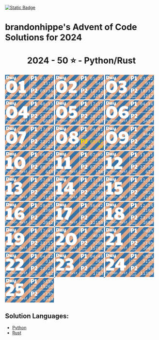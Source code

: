 <p><a href = "https://adventofcode.com/2024"> <img alt="Static Badge" src="https://img.shields.io/badge/2024-50*-118a03?style=flat-square&logo=data%3Aimage%2Fjpg%3Bbase64%2C%2F9j%2F4AAQSkZJRgABAQAAAQABAAD%2F%2FgAfQ29tcHJlc3NlZCBieSBqcGVnLXJlY29tcHJlc3P%2F2wCEAAQEBAQEBAQEBAQGBgUGBggHBwcHCAwJCQkJCQwTDA4MDA4MExEUEA8QFBEeFxUVFx4iHRsdIiolJSo0MjRERFwBBAQEBAQEBAQEBAYGBQYGCAcHBwcIDAkJCQkJDBMMDgwMDgwTERQQDxAUER4XFRUXHiIdGx0iKiUlKjQyNEREXP%2FCABEIAEAAQAMBIgACEQEDEQH%2FxAAcAAEAAgIDAQAAAAAAAAAAAAAABggFBwMECQH%2F2gAIAQEAAAAAo%2BZXkwwNz5LQwnkD3pk68TyBrFb2kfbiejq3H30t5vM%2FjFs4d0tlVAMhcWlS5tScQAf%2FxAAYAQADAQEAAAAAAAAAAAAAAAABBQYCBP%2FaAAgBAhAAAABtxDuVyOa9rAi%2FysLH%2F8QAGAEAAwEBAAAAAAAAAAAAAAAAAQIEAAP%2F2gAIAQMQAAAAnbL0oM3Osxl8n%2F%2FEADYQAAEEAQEEBwYEBwAAAAAAAAIBAwQFBgcACBEhEBITIDEyQRQVIlNhchYXMFJic4KRkqPB%2F9oACAEBAAE%2FAOmkpLTI7SJS0sQpM%2BUSgyyKoimqJx9dsgx%2B4xa2k0d9CKJYx0BXWTVFUe0BDHmPFOaL393xvtNXcR%2Bjr5f4sntvLN9TWDIS%2FfGgH%2FoEe7K0xz6JQV2UHi85ynmxhlNSWG%2B2RGj5oTiBxIEVPUujduDr6wYx9AnF%2FaKe29E31NWZxfMrIRdFdpjntpSzsji4xNSpiRjkuSng7ECaBOKq31%2BCuf09OCbyuc4gzDrbEGLqqjgDQMv8GXgaDkgtuhtHyXd11l5XdfHqbt7z%2B0okKQp%2FR9v4HNsH3d4GB59VZjQ5G5JrWWpKLElNorqdu0oIoOhyLbUTd%2Fhaj51%2BKrjIHYlcMCPGWNGaTtjJpSVVVw%2BQptIud3LRnlXQo9tdM%2BVGESfJQ%2F5pr1G9s63m82ypmZXU7DFJWPgbRA3wffNs%2BSobh9wRIiEQFVJVREROaqq7acwPyR0kfu81sZSvK37Y7EeeJRYI%2BTcVkC5Ca%2Bu2ZsNa8aRpZ4XayWJRAr7cUHyBDeb88OSI7OtOsOuMvtk262SgYGnAhIV4Kiovqnd3ZdLEvLNdQb6OiVNW6qQEd8r8oPFz7GdtftWS1CyH3VUSVXGqpwhjdXyyXvApH%2FA20J1Yd03yT2axdIscsyBuaHyD8BkD9vgW281pczBkhqXjjYlW2Kh7yBrmAPn5JA%2FwO9yqZgSbSuj2sxYkByS0EmQIK4rTKkiGaCPMlFPTbWzVXHKHDKjTPTOcycN%2BA2MmRFPiLcMk5Ndb5jvifToRqtSWONWemOpEuP7rCE6kR%2BYfAFionxxzJfUPFva%2Fj1MS7tY1DPObVNyXBiSTBQJxlF%2BFVRfX9L%2F%2FxAAlEQACAwABAwMFAQAAAAAAAAABAgMEBQARQVEGEDESFDI0YpH%2F2gAIAQIBAT8A5o2Wp0LlpAC0MLuAfjqo68y7T3s6lccAPNCjkD4BI9tSTVhijky68MzBuskcjFSy%2FwAnzzV9V13zNGjoU7FG29eRVSVeqsxHZhzH9VVosrNoUali7bSBFZIkIVWHljzLl1Zo5JNSvDAWYGOONixC%2FwBHz7bfX1JqR4Fb9WuwkuzAf4gPnmMD6Y1nw7H6VpjJTlPnuhPs6l0dQxUkEdR8jmRk18isYISzu7l5JX%2FJ2Pc81sqvr1ft5yVKsHjkX8kYdxyNTHGiFyxVQPqPyenc8%2F%2FEACIRAAICAAUFAQAAAAAAAAAAAAECAAMEEBIhURETIzJBgf%2FaAAgBAwEBPwCIup1Xkx10O68HplWKySLCRwRK8O3cR0cMoYbiWYdjY7uyqpb7LBWCBWxPJOVXgrNzex2QS3z1i0ey7MMhLLDY3U7fAJXYam1D9EO5Jn%2F%2F2Q%3D%3D&labelColor=black" target="_blank"></a></p>

# brandonhippe's Advent of Code Solutions for 2024
<!-- #{(year_tiles)} -->
<h1 align="center">
  2024 - 50 ⭐ - Python/Rust
</h1>
<a href="python/1.py">
  <img src=".tiles/images/2024/01.png" width="161px">
</a>
<a href="python/2.py">
  <img src=".tiles/images/2024/02.png" width="161px">
</a>
<a href="python/3.py">
  <img src=".tiles/images/2024/03.png" width="161px">
</a>
<a href="python/4.py">
  <img src=".tiles/images/2024/04.png" width="161px">
</a>
<a href="python/5.py">
  <img src=".tiles/images/2024/05.png" width="161px">
</a>
<a href="python/6.py">
  <img src=".tiles/images/2024/06.png" width="161px">
</a>
<a href="python/7.py">
  <img src=".tiles/images/2024/07.png" width="161px">
</a>
<a href="python/8.py">
  <img src=".tiles/images/2024/08.png" width="161px">
</a>
<a href="python/9.py">
  <img src=".tiles/images/2024/09.png" width="161px">
</a>
<a href="python/10.py">
  <img src=".tiles/images/2024/10.png" width="161px">
</a>
<a href="python/11.py">
  <img src=".tiles/images/2024/11.png" width="161px">
</a>
<a href="python/12.py">
  <img src=".tiles/images/2024/12.png" width="161px">
</a>
<a href="python/13.py">
  <img src=".tiles/images/2024/13.png" width="161px">
</a>
<a href="python/14.py">
  <img src=".tiles/images/2024/14.png" width="161px">
</a>
<a href="python/15.py">
  <img src=".tiles/images/2024/15.png" width="161px">
</a>
<a href="python/16.py">
  <img src=".tiles/images/2024/16.png" width="161px">
</a>
<a href="python/17.py">
  <img src=".tiles/images/2024/17.png" width="161px">
</a>
<a href="python/18.py">
  <img src=".tiles/images/2024/18.png" width="161px">
</a>
<a href="python/19.py">
  <img src=".tiles/images/2024/19.png" width="161px">
</a>
<a href="python/20.py">
  <img src=".tiles/images/2024/20.png" width="161px">
</a>
<a href="python/21.py">
  <img src=".tiles/images/2024/21.png" width="161px">
</a>
<a href="python/22.py">
  <img src=".tiles/images/2024/22.png" width="161px">
</a>
<a href="python/23.py">
  <img src=".tiles/images/2024/23.png" width="161px">
</a>
<a href="python/24.py">
  <img src=".tiles/images/2024/24.png" width="161px">
</a>
<a href="python/25.py">
  <img src=".tiles/images/2024/25.png" width="161px">
</a>
<!-- #{/(year_tiles)} -->

## Solution Languages:
 - [Python](python/README.md)
 - [Rust](rust/README.md)